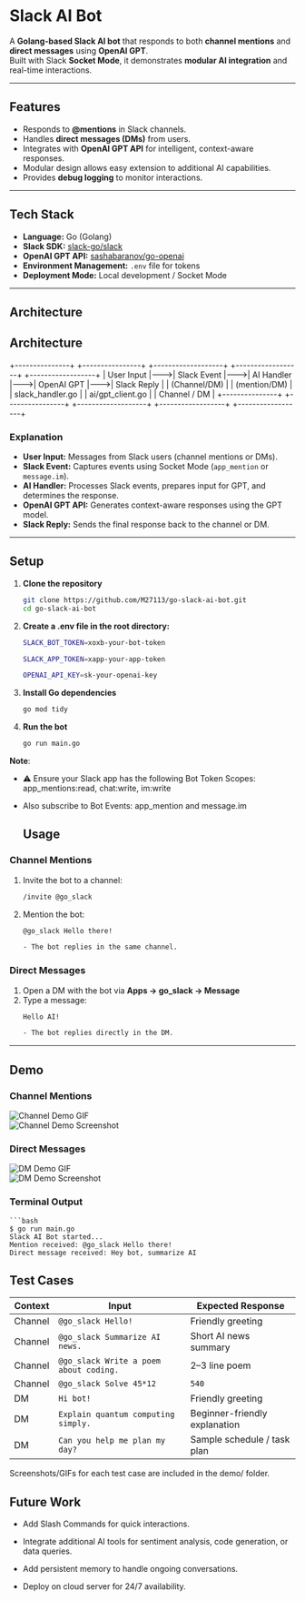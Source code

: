 # Slack AI Bot

A **Golang-based Slack AI bot** that responds to both **channel mentions** and **direct messages** using **OpenAI GPT**.  
Built with Slack **Socket Mode**, it demonstrates **modular AI integration** and real-time interactions.

---

## **Features**

- Responds to **@mentions** in Slack channels.  
- Handles **direct messages (DMs)** from users.  
- Integrates with **OpenAI GPT API** for intelligent, context-aware responses.  
- Modular design allows easy extension to additional AI capabilities.  
- Provides **debug logging** to monitor interactions.  

---

## **Tech Stack**

- **Language:** Go (Golang)  
- **Slack SDK:** [slack-go/slack](https://github.com/slack-go/slack)  
- **OpenAI GPT API:** [sashabaranov/go-openai](https://github.com/sashabaranov/go-openai)  
- **Environment Management:** `.env` file for tokens  
- **Deployment Mode:** Local development / Socket Mode  

---

## **Architecture**

## Architecture

+---------------+    +----------------+    +-------------------+    +------------------+    +------------------+
| User Input    |--->| Slack Event    |--->| AI Handler        |--->| OpenAI GPT       |--->| Slack Reply      |
| (Channel/DM)  |    | (mention/DM)   |    | slack_handler.go  |    | ai/gpt_client.go |    | Channel / DM     |
+---------------+    +----------------+    +-------------------+    +------------------+    +------------------+

### **Explanation**

- **User Input:** Messages from Slack users (channel mentions or DMs).  
- **Slack Event:** Captures events using Socket Mode (`app_mention` or `message.im`).  
- **AI Handler:** Processes Slack events, prepares input for GPT, and determines the response.  
- **OpenAI GPT API:** Generates context-aware responses using the GPT model.  
- **Slack Reply:** Sends the final response back to the channel or DM.  

---

## **Setup**

1. **Clone the repository**

    ```bash
    git clone https://github.com/M27113/go-slack-ai-bot.git
    cd go-slack-ai-bot

2. **Create a .env file in the root directory:**
    ```bash
    SLACK_BOT_TOKEN=xoxb-your-bot-token
   
    SLACK_APP_TOKEN=xapp-your-app-token
   
    OPENAI_API_KEY=sk-your-openai-key


4. **Install Go dependencies**
    ```bash
    go mod tidy


5. **Run the bot**
    ```bash
    go run main.go

**Note**: 
- ⚠️ Ensure your Slack app has the following Bot Token Scopes:
  app_mentions:read, chat:write, im:write
- Also subscribe to Bot Events: app_mention and message.im

  ## Usage

### Channel Mentions

1. Invite the bot to a channel:
    ```bash
    /invite @go_slack


2. Mention the bot:
    ```bash
    @go_slack Hello there!

    - The bot replies in the same channel.

### Direct Messages

1. Open a DM with the bot via **Apps → go_slack → Message**  
2. Type a message:
    ```bash
    Hello AI!

    - The bot replies directly in the DM.

---

## Demo

### Channel Mentions

![Channel Demo GIF](demo/channel_01.gif)  
![Channel Demo Screenshot](demo/channel_02.png)  

### Direct Messages

![DM Demo GIF](demo/dm_01.gif)  
![DM Demo Screenshot](demo/dm_02.png)  

### Terminal Output

    ```bash
    $ go run main.go
    Slack AI Bot started...
    Mention received: @go_slack Hello there!
    Direct message received: Hey bot, summarize AI


## Test Cases

| Context | Input                                  | Expected Response             |
| ------- | -------------------------------------- | ----------------------------- |
| Channel | `@go_slack Hello!`                     | Friendly greeting             |
| Channel | `@go_slack Summarize AI news.`         | Short AI news summary         |
| Channel | `@go_slack Write a poem about coding.` | 2–3 line poem                 |
| Channel | `@go_slack Solve 45*12`                | `540`                         |
| DM      | `Hi bot!`                              | Friendly greeting             |
| DM      | `Explain quantum computing simply.`    | Beginner-friendly explanation |
| DM      | `Can you help me plan my day?`         | Sample schedule / task plan   |


Screenshots/GIFs for each test case are included in the demo/ folder.

## Future Work

- Add Slash Commands for quick interactions.

- Integrate additional AI tools for sentiment analysis, code generation, or data queries.

- Add persistent memory to handle ongoing conversations.

- Deploy on cloud server for 24/7 availability.
